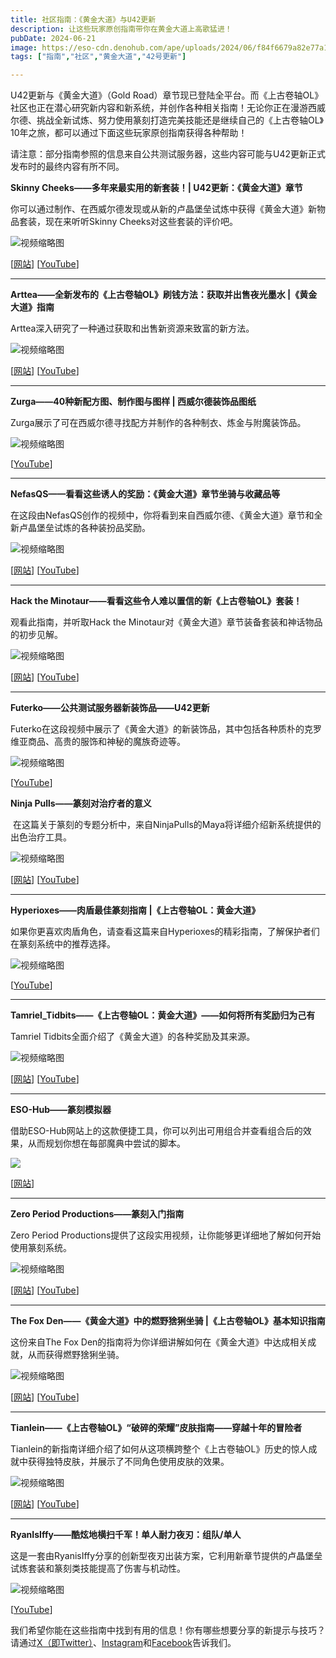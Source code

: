 ```yaml
---
title: 社区指南：《黄金大道》与U42更新
description: 让这些玩家原创指南带你在黄金大道上高歌猛进！
pubDate: 2024-06-21
image: https://eso-cdn.denohub.com/ape/uploads/2024/06/f84f6679a82e77a1869250f900a32bd1207137.jpg
tags: ["指南","社区","黄金大道","42号更新"]

---
```


U42更新与《黄金大道》（Gold
Road）章节现已登陆全平台。而《上古卷轴OL》社区也正在潜心研究新内容和新系统，并创作各种相关指南！无论你正在漫游西威尔德、挑战全新试炼、努力使用篆刻打造完美技能还是继续自己的《上古卷轴OL》10年之旅，都可以通过下面这些玩家原创指南获得各种帮助！

请注意：部分指南参照的信息来自公共测试服务器，这些内容可能与U42更新正式发布时的最终内容有所不同。

**Skinny Cheeks——多年来最实用的新套装！| U42更新：《黄金大道》章节**

你可以通过制作、在西威尔德发现或从新的卢晶堡垒试炼中获得《黄金大道》新物品套装，现在来听听Skinny
Cheeks对这些套装的评价吧。

![视频缩略图](https://i.ytimg.com/vi/haoBoHQ9zeI/maxresdefault.jpg)

\[[网站](https://www.skinnycheeks.gg/)] \[[YouTube](https://www.youtube.com/@skinnycheeks)]

---

**Arttea——全新发布的《上古卷轴OL》刷钱方法：获取并出售夜光墨水 |《黄金大道》指南**

Arttea深入研究了一种通过获取和出售新资源来致富的新方法。

![视频缩略图](https://i.ytimg.com/vi/YtfvPtsFCec/maxresdefault.jpg)

\[[网站](https://tamrieltradesecrets.com/)] \[[YouTube](https://www.youtube.com/@Arttea)]

---

**Zurga——40种新配方图、制作图与图样 | 西威尔德装饰品图纸**

Zurga展示了可在西威尔德寻找配方并制作的各种制衣、炼金与附魔装饰品。

![视频缩略图](https://i.ytimg.com/vi/UY1tUFno6K8/maxresdefault.jpg)

\[[YouTube](https://www.youtube.com/@zurga8269)]

---

**NefasQS——看看这些诱人的奖励：《黄金大道》章节坐骑与收藏品等**

在这段由NefasQS创作的视频中，你将看到来自西威尔德、《黄金大道》章节和全新卢晶堡垒试炼的各种装扮品奖励。

![视频缩略图](https://i.ytimg.com/vi/hzdPUl-Sa1E/maxresdefault.jpg)

\[[网站](https://eso-u.com/)] \[[YouTube](https://www.youtube.com/@NefasQS)]

---

**Hack the Minotaur——看看这些令人难以置信的新《上古卷轴OL》套装！**

观看此指南，并听取Hack the Minotaur对《黄金大道》章节装备套装和神话物品的初步见解。

![视频缩略图](https://i.ytimg.com/vi/uRalG42ws4k/maxresdefault.jpg)

\[[网站](https://hacktheminotaur.com/)] \[[YouTube](https://www.youtube.com/@HackTheMinotaur)]

---

**Futerko——公共测试服务器新装饰品——U42更新**

Futerko在这段视频中展示了《黄金大道》的新装饰品，其中包括各种质朴的克罗维亚商品、高贵的服饰和神秘的魔族奇迹等。

![视频缩略图](https://i.ytimg.com/vi/6WnJgOuAfPg/maxresdefault.jpg)

\[[YouTube](https://www.youtube.com/@Futerko)]

**Ninja Pulls——篆刻对治疗者的意义**

 在这篇关于篆刻的专题分析中，来自NinjaPulls的Maya将详细介绍新系统提供的出色治疗工具。

![视频缩略图](https://i.ytimg.com/vi/pmy-8ErB7F4/maxresdefault.jpg)

\[[网站](https://www.ninja-pulls.com/)] \[[YouTube](https://www.youtube.com/@NinjaPulls)]

---

**Hyperioxes——肉盾最佳篆刻指南 |《上古卷轴OL：黄金大道》**

如果你更喜欢肉盾角色，请查看这篇来自Hyperioxes的精彩指南，了解保护者们在篆刻系统中的推荐选择。

![视频缩略图](https://i.ytimg.com/vi/FKqqBcSHiIo/maxresdefault.jpg)

\[[YouTube](https://www.youtube.com/@Hyperioxes)]

---

**Tamriel\_Tidbits——《上古卷轴OL：黄金大道》——如何将所有奖励归为己有**

Tamriel Tidbits全面介绍了《黄金大道》的各种奖励及其来源。

![视频缩略图](https://i.ytimg.com/vi/dGS4ez8pcjQ/maxresdefault.jpg)

\[[网站](https://writteninuncertainty.com/)] \[[YouTube](https://www.youtube.com/@Tamriel_Tidbits)]

---

**ESO-Hub——篆刻模拟器**

借助ESO-Hub网站上的这款便捷工具，你可以列出可用组合并查看组合后的效果，从而规划你想在每部魔典中尝试的脚本。

[![](https://eso-cdn.denohub.com/ape/uploads/2024/05/492d56b3b7eac42cac7d9a0004bd1fe0.jpg)](https://eso-hub.com/en/news/eso-scribing-simulator-now-available)

\[[网站](https://eso-hub.com/)]

---

**Zero Period Productions——篆刻入门指南**

Zero Period Productions提供了这段实用视频，让你能够更详细地了解如何开始使用篆刻系统。

![视频缩略图](https://i.ytimg.com/vi/4JDwrJBWzxU/maxresdefault.jpg)

\[[网站](https://www.zeroperiodproductions.com/)] \[[YouTube](https://www.youtube.com/@0periodproductions)]

---

**The Fox Den——《黄金大道》中的燃野猞猁坐骑 |《上古卷轴OL》基本知识指南**

这份来自The Fox Den的指南将为你详细讲解如何在《黄金大道》中达成相关成就，从而获得燃野猞猁坐骑。

![视频缩略图](https://i.ytimg.com/vi/4pEAWBEF870/maxresdefault.jpg)

\[[网站](https://www.thegameroom.tv/)] \[[YouTube](https://www.youtube.com/@the_fox_den)]

---

**Tianlein——《上古卷轴OL》“破碎的荣耀”皮肤指南——穿越十年的冒险者**

Tianlein的新指南详细介绍了如何从这项横跨整个《上古卷轴OL》历史的惊人成就中获得独特皮肤，并展示了不同角色使用皮肤的效果。

![视频缩略图](https://i.ytimg.com/vi/ht_V5TBV9bs/maxresdefault.jpg)

\[[网站](https://tianlein.de/)] \[[YouTube](https://www.youtube.com/@Tianlein)]

---

**RyanIsIffy——酷炫地横扫千军！单人耐力夜刃：组队/单人**

这是一套由RyanisIffy分享的创新型夜刃出装方案，它利用新章节提供的卢晶堡垒试炼套装和篆刻类技能提高了伤害与机动性。

![视频缩略图](https://i.ytimg.com/vi/OAV1e2SmjRQ/maxresdefault.jpg)

\[[YouTube](https://www.youtube.com/@RyanIsIffy)]

我们希望你能在这些指南中找到有用的信息！你有哪些想要分享的新提示与技巧？请通过[X（即Twitter）](https://twitter.com/TESOnline)、[Instagram](https://www.instagram.com/elderscrollsonline/)和[Facebook](https://www.facebook.com/elderscrollsonline)告诉我们。 
